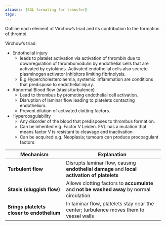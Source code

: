 ```yaml
---
aliases: [SGL formating for transfer]
tags: 
---
```


Outline each element of Virchow’s triad and its contribution to the formation of
thrombi.

Virchow’s triad:
- Endothelial injury
	- leads to platelet activation via activation of thrombin due to downregulation of thrombomodulin by endothelial cells that are activated by cytokines. Activated endothelial cells also secrete plasminogen activator inhibitors limiting fibrinolysis.
	- E.g Hypercholesterolaemia, systemic inflammation are conditions that predispose to endothelial injury.
- Abnormal Blood flow (stasis/turbulence)
	- Lead to thrombus by promoting endothelial cell activation.
	- Disruption of laminar flow leading to platelets contacting endothelium.
	- Prevent dilution of activated clotting factors.
- Hypercoagulability
	- Any disorder of the blood that predisposes to thrombus formation.
	- Can be inherited e.g. Factor V Leiden. FVL has a mutation that means factor V is resistant to cleavage and inactivation.
	- Can be acquired e.g. Neoplasia; tumours can produce procoagulant factors.


| Mechanism                                  | Explanation                                                                                 |
| ------------------------------------------ | ------------------------------------------------------------------------------------------- |
| **Turbulent flow**                         | Disrupts laminar flow, causing **endothelial damage** and **local activation of platelets** |
| **Stasis (sluggish flow)**                 | Allows clotting factors to **accumulate** and **not be washed away** by normal circulation  |
| **Brings platelets closer to endothelium** | In laminar flow, platelets stay near the center; turbulence moves them to vessel walls      |
